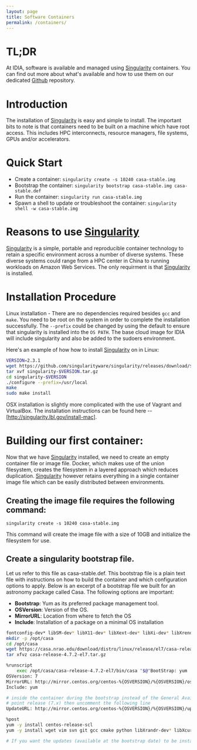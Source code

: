 ```yaml
---
layout: page
title: Software Containers 
permalink: /containers/
---
```

# TL;DR
At IDIA, software is available and managed using [Singularity][singularity] containers. You can find
out more about what's available and how to use them on our dedicated [Github][github-containers]
repository.

# Introduction
The installation of [Singularity][singularity] is easy and simple to install. The important bits to
note is that containers need to be built on a machine which have root access. This includes HPC
interconnects, resource managers, file systems, GPUs and/or accelerators.


# Quick Start

* Create a container: `singularity create -s 10240 casa-stable.img`
* Bootstrap the container: `singularity bootstrap casa-stable.img casa-stable.def`
* Run the container: `singularity run casa-stable.img`
* Spawn a shell to update or troubleshoot the container: `singularity shell -w casa-stable.img`

# Reasons to use [Singularity][singularity]
[Singularity][singularity] is a simple, portable and reproducible container technology to retain a
specific environment across a number of diverse systems. These diverse systems could range from a
HPC center in China to running workloads on Amazon Web Services. The only requirment is that
[Singularity][singularity]  is installed. 

# Installation Procedure 
Linux installation -  There are no dependencies required besides `gcc` and `make`. You need to be
root on the system in order to complete the installation successfully. The `--prefix` could be changed
by using the default to ensure that singularity is installed into the `OS PATH`. The base cloud image
for IDIA will include singularity and also be added to the sudoers environment.

Here's an example of how how to install [Singularity][singularity] on in Linux:

````bash
VERSION=2.3.1
wget https://github.com/singularityware/singularity/releases/download/$VERSION/singularity-$VERSION.tar.gz
tar xvf singularity-$VERSION.tar.gz
cd singularity-$VERSION
./configure --prefix=/usr/local
make
sudo make install
````

OSX installation is slightly more complicated with the use of Vagrant and VirtualBox. The
installation instructions can be found here -- [http://singularity.lbl.gov/install-mac].


# Building our first container: 
Now that we have [Singularity][singularity] installed, we need to create an empty container file or
image file.  Docker, which makes use of the union filesystem, creates the filesystem in a layered
approach which reduces duplication. [Singularity][singularity] however retains everything in a
single container image file which can be easily distributed between environments. 

## Creating the image file requires the following command: 
````
singularity create -s 10240 casa-stable.img
````
This command will create the image file with a size of 10GB and initialize the filesystem for use.

## Create a singularity bootstrap file. 
Let us refer to this file as casa-stable.def. This bootstrap file is a plain text file with
instructions on how to build the container and which configuration options to apply. Below is an
excerpt of a bootstrap file we built for an astronomy package called Casa. The following options are
important: 
* **Bootstrap**: Yum as its preferred package management tool. 
* **OSVersion**: Version of the OS.
* **MirrorURL**: Location from where to fetch the OS
* **Include**: Installation of a package on a minimal OS installation

````bash
fontconfig-dev* libSM-dev* libX11-dev* libXext-dev* libXi-dev* libXrender-dev*
mkdir -p /opt/casa 
cd /opt/casa
wget https://casa.nrao.edu/download/distro/linux/release/el7/casa-release-4.7.2-el7.tar.gz
tar xfvz casa-release-4.7.2-el7.tar.gz

%runscript
    exec /opt/casa/casa-release-4.7.2-el7/bin/casa "$@"BootStrap: yum
OSVersion: 7
MirrorURL: http://mirror.centos.org/centos-%{OSVERSION}/%{OSVERSION}/os/$basearch/
Include: yum

# inside the container during the bootstrap instead of the General Availability
# point release (7.x) then uncomment the following line
UpdateURL: http://mirror.centos.org/centos-%{OSVERSION}/%{OSVERSION}/updates/$basearch/

%post
yum -y install centos-release-scl
yum -y install wget vim svn git gcc cmake python libXrandr-dev* libXcursor-dev* libXinerama-dev* libfontconfig-dev* libfontconfig fontconfig-dev libGL* libGL-dev*

# If you want the updates (available at the bootstrap date) to be installed

````

[singularity]: http://singularity.lbl.gov/
[github-containers]:https://github.com/AfricanResearchCloud/idia-containers
